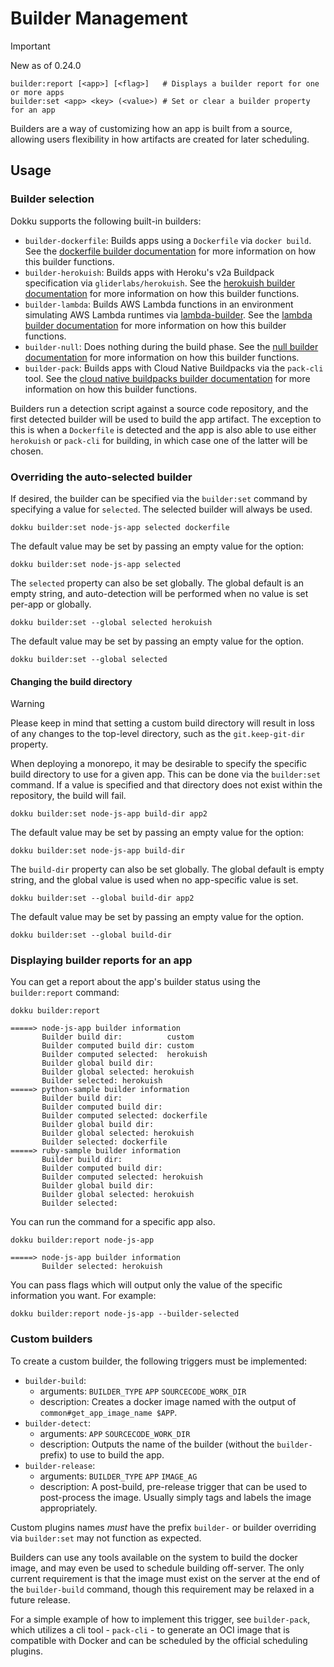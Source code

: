 # Builder Management

> [!IMPORTANT]
> New as of 0.24.0

```
builder:report [<app>] [<flag>]   # Displays a builder report for one or more apps
builder:set <app> <key> (<value>) # Set or clear a builder property for an app
```

Builders are a way of customizing how an app is built from a source, allowing users flexibility in how artifacts are created for later scheduling.

## Usage

### Builder selection

Dokku supports the following built-in builders:

- `builder-dockerfile`: Builds apps using a `Dockerfile` via `docker build`. See the [dockerfile builder documentation](/docs/deployment/builders/dockerfiles.md) for more information on how this builder functions.
- `builder-herokuish`: Builds apps with Heroku's v2a Buildpack specification via `gliderlabs/herokuish`. See the [herokuish builder documentation](/docs/deployment/builders/herokuish-buildpacks.md) for more information on how this builder functions.
- `builder-lambda`: Builds AWS Lambda functions in an environment simulating AWS Lambda runtimes via [lambda-builder](https://github.com/dokku/lambda-builder). See the [lambda builder documentation](/docs/deployment/builders/lambda.md) for more information on how this builder functions.
- `builder-null`: Does nothing during the build phase. See the [null builder documentation](/docs/deployment/builders/null.md) for more information on how this builder functions.
- `builder-pack`: Builds apps with Cloud Native Buildpacks via the `pack-cli`  tool. See the [cloud native buildpacks builder documentation](/docs/deployment/builders/cloud-native-buildpacks.md) for more information on how this builder functions.

Builders run a detection script against a source code repository, and the first detected builder will be used to build the app artifact. The exception to this is when a `Dockerfile` is detected and the app is also able to use either `herokuish` or `pack-cli` for building, in which case one of the latter will be chosen.

### Overriding the auto-selected builder

If desired, the builder can be specified via the `builder:set` command by specifying a value for `selected`. The selected builder will always be used.

```shell
dokku builder:set node-js-app selected dockerfile
```

The default value may be set by passing an empty value for the option:

```shell
dokku builder:set node-js-app selected
```

The `selected` property can also be set globally. The global default is an empty string, and auto-detection will be performed when no value is set per-app or globally.

```shell
dokku builder:set --global selected herokuish
```

The default value may be set by passing an empty value for the option.

```shell
dokku builder:set --global selected
```

#### Changing the build directory

> [!WARNING]
> Please keep in mind that setting a custom build directory will result in loss of any changes to the top-level directory, such as the `git.keep-git-dir` property.

When deploying a monorepo, it may be desirable to specify the specific build directory to use for a given app. This can be done via the `builder:set` command. If a value is specified and that directory does not exist within the repository, the build will fail.

```shell
dokku builder:set node-js-app build-dir app2
```

The default value may be set by passing an empty value for the option:

```shell
dokku builder:set node-js-app build-dir
```

The `build-dir` property can also be set globally. The global default is empty string, and the global value is used when no app-specific value is set.

```shell
dokku builder:set --global build-dir app2
```

The default value may be set by passing an empty value for the option.

```shell
dokku builder:set --global build-dir
```

### Displaying builder reports for an app

You can get a report about the app's builder status using the `builder:report` command:

```shell
dokku builder:report
```

```
=====> node-js-app builder information
       Builder build dir:          custom
       Builder computed build dir: custom
       Builder computed selected:  herokuish
       Builder global build dir:
       Builder global selected: herokuish
       Builder selected: herokuish
=====> python-sample builder information
       Builder build dir:
       Builder computed build dir:
       Builder computed selected: dockerfile
       Builder global build dir:
       Builder global selected: herokuish
       Builder selected: dockerfile
=====> ruby-sample builder information
       Builder build dir:
       Builder computed build dir:
       Builder computed selected: herokuish
       Builder global build dir:
       Builder global selected: herokuish
       Builder selected:
```

You can run the command for a specific app also.

```shell
dokku builder:report node-js-app
```

```
=====> node-js-app builder information
       Builder selected: herokuish
```

You can pass flags which will output only the value of the specific information you want. For example:

```shell
dokku builder:report node-js-app --builder-selected
```

### Custom builders

To create a custom builder, the following triggers must be implemented:

- `builder-build`:
    - arguments: `BUILDER_TYPE` `APP` `SOURCECODE_WORK_DIR`
    - description: Creates a docker image named with the output of `common#get_app_image_name $APP`.
- `builder-detect`:
    - arguments: `APP` `SOURCECODE_WORK_DIR`
    - description: Outputs the name of the builder (without the `builder-` prefix) to use to build the app.
- `builder-release`:
    - arguments: `BUILDER_TYPE` `APP` `IMAGE_AG`
    - description: A post-build, pre-release trigger that can be used to post-process the image. Usually simply tags and labels the image appropriately.

Custom plugins names _must_ have the prefix `builder-` or builder overriding via `builder:set` may not function as expected.

Builders can use any tools available on the system to build the docker image, and may even be used to schedule building off-server. The only current requirement is that the image must exist on the server at the end of the `builder-build` command, though this requirement may be relaxed in a future release.

For a simple example of how to implement this trigger, see `builder-pack`, which utilizes a cli tool - `pack-cli` - to generate an OCI image that is compatible with Docker and can be scheduled by the official scheduling plugins.

